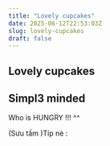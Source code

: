 ```yaml
---
title: "Lovely cupcakes"
date: 2025-06-12T22:53:03Z
slug: lovely-cupcakes
draft: false
---
```


## Lovely cupcakes

## Simpl3 minded

Who is HUNGRY !!! ^^

	
	


	
	


	
	


	
	


	
	


	
	


	
	


	
	


	
	


	
	
(Sưu tầm )Típ nè :